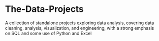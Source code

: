 # The-Data-Projects
A collection of standalone projects exploring data analysis, covering data cleaning, analysis, visualization, and engineering, with a strong emphasis on SQL and some use of Python and Excel
